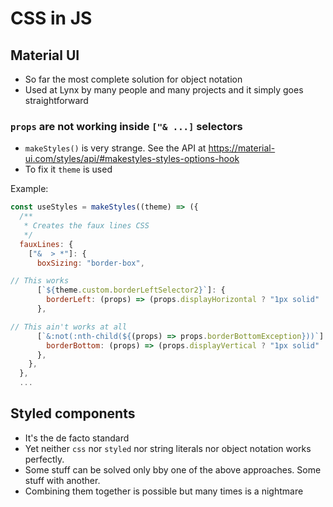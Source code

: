 # CSS in JS

## Material UI

- So far the most complete solution for object notation
- Used at Lynx by many people and many projects and it simply goes straightforward

### `props` are not working inside `["& ...]` selectors

- `makeStyles()` is very strange. See the API at https://material-ui.com/styles/api/#makestyles-styles-options-hook
- To fix it `theme` is used

Example:

```js
const useStyles = makeStyles((theme) => ({
  /**
   * Creates the faux lines CSS
   */
  fauxLines: {
    ["&  > *"]: {
      boxSizing: "border-box",

// This works
      [`${theme.custom.borderLeftSelector2}`]: {
        borderLeft: (props) => (props.displayHorizontal ? "1px solid" : "none"),
      },

// This ain't works at all
      [`&:not(:nth-child(${(props) => props.borderBottomException}))`]: {
        borderBottom: (props) => (props.displayVertical ? "1px solid" : "none"),
      },
    },
  },
  ...
```

## Styled components

- It's the de facto standard
- Yet neither `css` nor `styled` nor string literals nor object notation works perfectly.
- Some stuff can be solved only bby one of the above approaches. Some stuff with another.
- Combining them together is possible but many times is a nightmare
